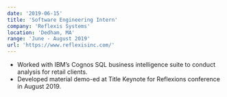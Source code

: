```yaml
---
date: '2019-06-15'
title: 'Software Engineering Intern'
company: 'Reflexis Systems'
location: 'Dedham, MA'
range: 'June - August 2019'
url: 'https://www.reflexisinc.com/'
---
```


- Worked with IBM’s Cognos SQL business intelligence suite to conduct analysis for retail clients.
- Developed material demo-ed at Title Keynote for Reflexions conference in August 2019.
